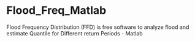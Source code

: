 # Flood_Freq_Matlab
Flood Frequency Distribution (FFD) is free software to analyze flood and estimate Quantile for Different return Periods - Matlab
